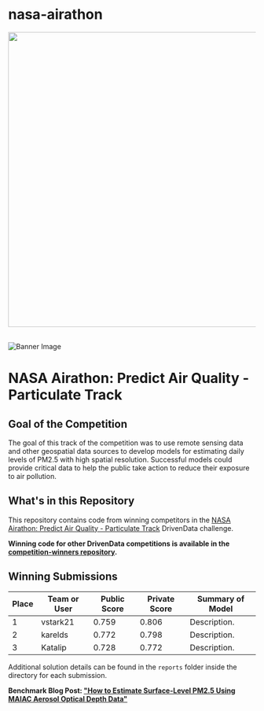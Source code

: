 # nasa-airathon

[<img src='https://s3.amazonaws.com/drivendata-public-assets/logo-white-blue.png' width='600'>](https://www.drivendata.org/)
<br><br>

![Banner Image](https://drivendata-public-assets.s3.amazonaws.com/nasa-aq-banner-web.jpg)

# NASA Airathon: Predict Air Quality - Particulate Track

## Goal of the Competition
The goal of this track of the competition was to use remote sensing data and other geospatial data sources to develop models for estimating daily levels of PM2.5 with high spatial resolution. Successful models could provide critical data to help the public take action to reduce their exposure to air pollution.

## What's in this Repository

This repository contains code from winning competitors in the [NASA Airathon: Predict Air Quality - Particulate Track](https://www.drivendata.org/competitions/88/competition-air-quality-pm/) DrivenData challenge.

**Winning code for other DrivenData competitions is available in the [competition-winners repository](https://github.com/drivendataorg/competition-winners).**

## Winning Submissions

Place |Team or User | Public Score | Private Score | Summary of Model
--- | --- | ---   | ---   | ---
1   | vstark21 | 0.759 | 0.806 | Description.
2   | karelds | 0.772 | 0.798 | Description.
3   | Katalip | 0.728 | 0.772 | Description.

Additional solution details can be found in the `reports` folder inside the directory for each submission.

**Benchmark Blog Post: ["How to Estimate Surface-Level PM2.5 Using MAIAC Aerosol Optical Depth Data"](https://www.drivendata.co/blog/predict-pm25-benchmark/)**
